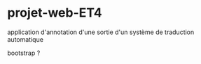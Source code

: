# projet-web-ET4
application d'annotation d'une sortie d'un système de traduction automatique

bootstrap ?
